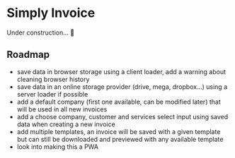 # Simply Invoice

Under construction... 🚧

## Roadmap

- save data in browser storage using a client loader, add a warning about
  cleaning browser history
- save data in an online storage provider (drive, mega, dropbox...) using a
  server loader if possible
- add a default company (first one available, can be modified later) that will
  be used in all new invoices
- add a choose company, customer and services select input using saved data when
  creating a new invoice
- add multiple templates, an invoice will be saved with a given template but can
  still be downloaded and previewed with any available template
- look into making this a PWA
